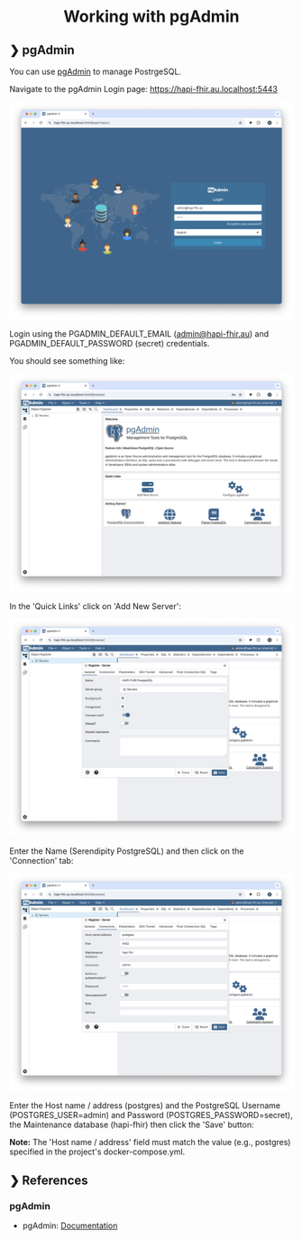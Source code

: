 <h1 align="center">Working with pgAdmin</h1>

## ❯ pgAdmin

You can use [pgAdmin](https://www.pgadmin.org/) to manage PostrgeSQL.

Navigate to the pgAdmin Login page: https://hapi-fhir.au.localhost:5443

<p align="center">
  <img src="./pgadmin-login.png" alt="Login to pgAdmin"/>
</p>

Login using the PGADMIN_DEFAULT_EMAIL (admin@hapi-fhir.au) and PGADMIN_DEFAULT_PASSWORD (secret) credentials.

You should see something like:

<p align="center">
  <img src="./pgadmin-welcome-page.png" alt="Welcome Page"/>
</p>

In the 'Quick Links' click on 'Add New Server':

<p align="center">
  <img src="./pgadmin-register-server-general-tab.png" alt="Register Server - General Tab"/>
</p>

Enter the Name (Serendipity PostgreSQL) and then click on the 'Connection' tab:

<p align="center">
  <img src="./pgadmin-register-server-connection-tab.png" alt="Register Server - Connection Tab"/>
</p>

Enter the Host name / address (postgres) and the PostgreSQL Username (POSTGRES_USER=admin) and Password (POSTGRES_PASSWORD=secret), 
the Maintenance database (hapi-fhir) then click the 'Save' button:

**Note:** The 'Host name / address' field must match the value (e.g., postgres) specified in the project's docker-compose.yml.

## ❯ References

### pgAdmin

* pgAdmin: [Documentation](https://www.pgadmin.org/docs/pgadmin4/latest/index.html)
